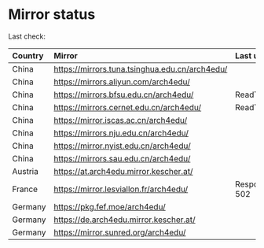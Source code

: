 <script src="./time.js"></script>
# Mirror status
Last check: <script type="text/javascript">localize(1701584491.2687366);</script>

|Country|Mirror|Last update|
|:------|:-----|:----------|
|China|https://mirrors.tuna.tsinghua.edu.cn/arch4edu/|<script type="text/javascript">localize(1701541753);</script>|
|China|https://mirrors.aliyun.com/arch4edu/|<script type="text/javascript">localize(1701541753);</script>|
|China|https://mirrors.bfsu.edu.cn/arch4edu/|ReadTimeout|
|China|https://mirrors.cernet.edu.cn/arch4edu/|ReadTimeout|
|China|https://mirror.iscas.ac.cn/arch4edu/|<script type="text/javascript">localize(1701541753);</script>|
|China|https://mirrors.nju.edu.cn/arch4edu/|<script type="text/javascript">localize(1701541753);</script>|
|China|https://mirror.nyist.edu.cn/arch4edu/|<script type="text/javascript">localize(1701541753);</script>|
|China|https://mirrors.sau.edu.cn/arch4edu/|<script type="text/javascript">localize(1701541753);</script>|
|Austria|https://at.arch4edu.mirror.kescher.at/|<script type="text/javascript">localize(1701541753);</script>|
|France|https://mirror.lesviallon.fr/arch4edu/|Response 502|
|Germany|https://pkg.fef.moe/arch4edu/|<script type="text/javascript">localize(1701541753);</script>|
|Germany|https://de.arch4edu.mirror.kescher.at/|<script type="text/javascript">localize(1701541753);</script>|
|Germany|https://mirror.sunred.org/arch4edu/|<script type="text/javascript">localize(1701541753);</script>|

<script src="./tablefilter/tablefilter.js"></script>
<script src="./table.js"></script>